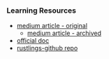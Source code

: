 ### Learning Resources
- [medium article - original](https://towardsdatascience.com/python-to-rust-breaking-down-3-big-obstacles-094eb99e331d)
	- [medium article - archived](https://archive.is/hjNHh)
- [official doc](https://doc.rust-lang.org/book/ch00-00-introduction.html)
- [rustlings-github repo](https://github.com/rust-lang/rustlings/)